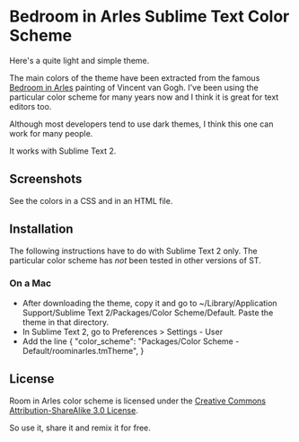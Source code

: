 # Bedroom in Arles Sublime Text Color Scheme

Here's a quite light and simple theme. 

The main colors of the theme have been extracted from the famous [Bedroom in Arles]("http://en.wikipedia.org/wiki/Bedroom_in_Arles") painting of Vincent van Gogh. I've been using the particular color scheme for many years now and I think it is great for text editors too. 

Although most developers tend to use dark themes, I think this one can work for many people.

It works with Sublime Text 2.

## Screenshots

See the colors in a CSS and in an HTML file.

## Installation

The following instructions have to do with Sublime Text 2 only. The particular color scheme has *not* been tested in other versions of ST.

### On a Mac
* After downloading the theme, copy it and go to ~/Library/Application Support/Sublime Text 2/Packages/Color Scheme/Default. Paste the theme in that directory.
* In Sublime Text 2, go to Preferences > Settings - User
* Add the line
{
  "color_scheme": "Packages/Color Scheme - Default/roominarles.tmTheme",
}

## License
Room in Arles color scheme is licensed under the [Creative Commons Attribution-ShareAlike 3.0 License](http://creativecommons.org/licenses/by-sa/3.0/). 

So use it, share it and remix it for free. 
